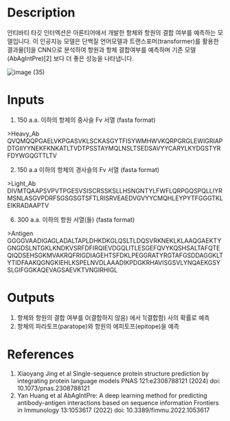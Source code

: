 # Description 

안티바티 타깃 인터엑션은 아론티어에서 개발한 항체와 항원의 결합 여부를 예측하는 모델입니다. 이 인공지능 모델은 단백질 언어모델과 트랜스포머(transformer)를 활용한 결과물[1]을 CNN으로 분석하여 항원과 항체 결합여부를 예측하며 기존 모델(AbAgIntPre)[2] 보다 더 좋은 성능을 나타냅니다. 

![image (35)](https://github.com/arontier/ad3-tutorials/assets/121647082/61817e5d-9fca-4859-aadb-ace3b7ab05c9)

# Inputs

1. 150 a.a. 이하의 항체의 중사슬 Fv 서열 (fasta format)

\>Heavy_Ab
QVQMQQPGAELVKPGASVKLSCKASGYTFISYWMHWVKQRPGRGLEWIGRIAPDTGIIYYNEKFKNKATLTVDTPSSTAYMQLNSLTSEDSAVYYCARYLKYDGSTYRFDYWGQGTTLTV
   
2. 150 a.a 이하의 항체의 경사슬의 Fv 서열 (fasta format)

\>Light_Ab
DIVMTQAAPSVPVTPGESVSISCRSSKSLLHSNGNTYLFWFLQRPGQSPQLLIYRMSNLASGVPDRFSGSGSGTSFTLRISRVEAEDVGVYYCMQHLEYPYTFGGGTKLEIKRADAAPTV
  
6. 300 a.a. 이하의 항원 서열(들) (fasta format)

\>Antigen
GGGGVAADIGAGLADALTAPLDHKDKGLQSLTLDQSVRKNEKLKLAAQGAEKTYGNGDSLNTGKLKNDKVSRFDFIRQIEVDGQLITLESGEFQVYKQSHSALTAFQTEQIQDSEHSGKMVAKRQFRIGDIAGEHTSFDKLPEGGRATYRGTAFGSDDAGGKLTYTIDFAAKQGNGKIEHLKSPELNVDLAAADIKPDGKRHAVISGSVLYNQAEKGSYSLGIFGGKAQEVAGSAEVKTVNGIRHIGL


# Outputs

1. 항체와 항원의 결합 여부를 0(결합하지 않음) 에서 1(결합함) 사의 확률로 예측
2. 항체의 파라토프(paratope)와 항원의 에피토프(epitope)을 예측

# References
1. Xiaoyang Jing et al Single-sequence protein structure prediction by integrating protein language models PNAS 121:e2308788121 (2024) doi: 10.1073/pnas.2308788121
2. Yan Huang et al AbAgIntPre: A deep learning method for predicting antibody-antigen interactions based on sequence information Frontiers in Immunology 13:1053617 (2022) doi: 10.3389/fimmu.2022.1053617
